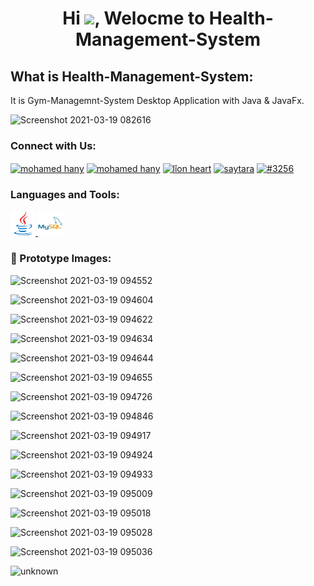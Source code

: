 <h1 align="center">Hi <img src="https://raw.githubusercontent.com/MartinHeinz/MartinHeinz/master/wave.gif" width="30px">, Welocme to Health-Management-System</h1>

<h2 align="left">What is Health-Management-System:</h3>
<p>It is Gym-Managemnt-System Desktop Application with Java & JavaFx.</p>

<!-- cover -->
![Screenshot 2021-03-19 082616](https://user-images.githubusercontent.com/73343985/153926943-fe0c66cb-6968-4f94-baee-3eec817b6358.png)

<h3 align="left">Connect with Us:</h3>
<p align="left">
<a href="https://www.linkedin.com/in/mohamed-hany-5004971b5" target="blank"><img align="center" src="https://raw.githubusercontent.com/rahuldkjain/github-profile-readme-generator/master/src/images/icons/Social/linked-in-alt.svg" alt="mohamed hany" height="30" width="40" /></a>
<a href="https://www.facebook.com/" target="blank"><img align="center" src="https://raw.githubusercontent.com/rahuldkjain/github-profile-readme-generator/master/src/images/icons/Social/facebook.svg" alt="mohamed hany" height="30" width="40" /></a>
<a href="https://www.youtube.com/channel/UCJICNlATVGJYHxb1KOx6nYQ" target="blank"><img align="center" src="https://raw.githubusercontent.com/rahuldkjain/github-profile-readme-generator/master/src/images/icons/Social/youtube.svg" alt="lîon heart" height="30" width="40" /></a>
<a href="https://codeforces.com/profile/saytara" target="blank"><img align="center" src="https://raw.githubusercontent.com/rahuldkjain/github-profile-readme-generator/master/src/images/icons/Social/codeforces.svg" alt="saytara" height="30" width="40" /></a>
<a href="https://discord.gg/#3256" target="blank"><img align="center" src="https://raw.githubusercontent.com/rahuldkjain/github-profile-readme-generator/master/src/images/icons/Social/discord.svg" alt="#3256" height="30" width="40" /></a>
</p>

<h3 align="left">Languages and Tools:</h3>
<p align="left"> <a href="https://www.java.com" target="_blank" rel="noreferrer"> <img src="https://raw.githubusercontent.com/devicons/devicon/master/icons/java/java-original.svg" alt="java" width="40" height="40"/> <a href="https://www.mysql.com/" target="_blank" rel="noreferrer"> <img src="https://raw.githubusercontent.com/devicons/devicon/master/icons/mysql/mysql-original-wordmark.svg" alt="mysql" width="40" height="40"/> </a></a> 
</p>

<h3 align="left">📸 Prototype Images:</h3>

![Screenshot 2021-03-19 094552](https://user-images.githubusercontent.com/73343985/153927376-29d1af51-6b6d-47a5-9e7d-bdaed517493d.png)

![Screenshot 2021-03-19 094604](https://user-images.githubusercontent.com/73343985/153927401-cf47332d-f7c3-46fd-a079-e5bd1b96dcad.png)

![Screenshot 2021-03-19 094622](https://user-images.githubusercontent.com/73343985/153927417-bc7935fa-4470-4a34-9a13-85078dba12ff.png)

![Screenshot 2021-03-19 094634](https://user-images.githubusercontent.com/73343985/153927448-ee33f6d2-62fc-4f97-88f1-6fa5a66a8e7c.png)

![Screenshot 2021-03-19 094644](https://user-images.githubusercontent.com/73343985/153927461-6d21ac34-db68-402f-9dc5-d72fb015049f.png)

![Screenshot 2021-03-19 094655](https://user-images.githubusercontent.com/73343985/153927468-d109fee9-7887-4291-a471-7961dfb7d11d.png)

![Screenshot 2021-03-19 094726](https://user-images.githubusercontent.com/73343985/153927471-bb9e51b2-a787-4b93-b3f4-c424371e1a4c.png)

![Screenshot 2021-03-19 094846](https://user-images.githubusercontent.com/73343985/153927480-edb5401b-8552-46dd-afb4-1a9a5be27010.png)

![Screenshot 2021-03-19 094917](https://user-images.githubusercontent.com/73343985/153927486-953cb4a3-1e3b-4004-8227-1ad5832c137d.png)

![Screenshot 2021-03-19 094924](https://user-images.githubusercontent.com/73343985/153927495-1bde939d-d07b-4385-a174-baec87e862b9.png)

![Screenshot 2021-03-19 094933](https://user-images.githubusercontent.com/73343985/153927504-11603467-15d9-40c1-8eae-79c0625d1d8e.png)

![Screenshot 2021-03-19 095009](https://user-images.githubusercontent.com/73343985/153927510-c8a09af9-0aeb-4020-a374-0abad2a441bf.png)

![Screenshot 2021-03-19 095018](https://user-images.githubusercontent.com/73343985/153927526-d002fc1c-c29b-4cb9-8eb6-2b464728d79c.png)

![Screenshot 2021-03-19 095028](https://user-images.githubusercontent.com/73343985/153927533-422fd637-f97d-4479-a4d0-c52392a745b3.png)

![Screenshot 2021-03-19 095036](https://user-images.githubusercontent.com/73343985/153927537-d999b5a8-645d-4769-990c-f4eeca4063ab.png)

![unknown](https://user-images.githubusercontent.com/73343985/153927542-6d294d80-1e69-433c-9ef8-e5d2bc46af66.png)

